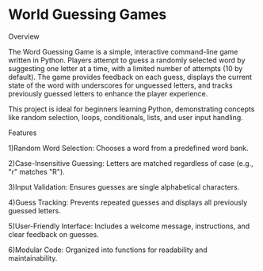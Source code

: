 # World Guessing Games 

Overview

The Word Guessing Game is a simple, interactive command-line game written in Python. Players attempt to guess a randomly selected word by suggesting one letter at a time, with a limited number of attempts (10 by default). The game provides feedback on each guess, displays the current state of the word with underscores for unguessed letters, and tracks previously guessed letters to enhance the player experience.

This project is ideal for beginners learning Python, demonstrating concepts like random selection, loops, conditionals, lists, and user input handling.

Features

1)Random Word Selection: Chooses a word from a predefined word bank.

2)Case-Insensitive Guessing: Letters are matched regardless of case (e.g., "r" matches "R").

3)Input Validation: Ensures guesses are single alphabetical characters.

4)Guess Tracking: Prevents repeated guesses and displays all previously guessed letters.

5)User-Friendly Interface: Includes a welcome message, instructions, and clear feedback on guesses.

6)Modular Code: Organized into functions for readability and maintainability.

